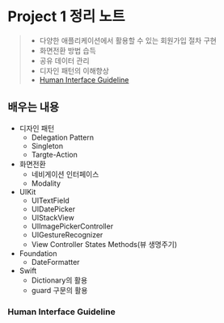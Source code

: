 # Project 1 정리 노트
> * 다양한 애플리케이션에서 활용할 수 있는 회원가입 절차 구현
> * 화면전환 방법 습득
> * 공유 데이터 관리
> * 디자인 패턴의 이해향상
> * [Human Interface Guideline](#Human)
## 배우는 내용
* 디자인 패턴
	* Delegation Pattern
	* Singleton
	* Targte-Action
* 화면전환
	* 네비게이션 인터페이스
	* Modality
* UIKit
	* UITextField
	* UIDatePicker
	* UIStackView
	* UIImagePickerController
	* UIGestureRecognizer
	* View Controller States Methods(뷰 생명주기)
* Foundation
	* DateFormatter
* Swift
	* Dictionary의 활용
	* guard 구문의 활용

### Human Interface Guideline


